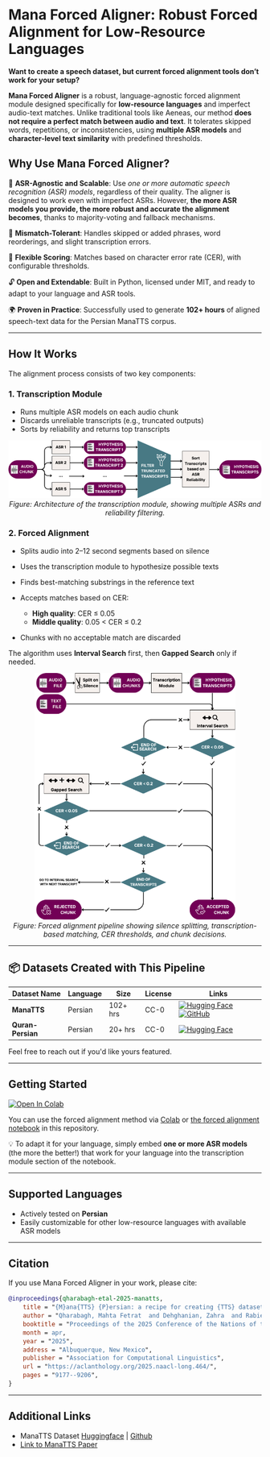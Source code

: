 # Mana Forced Aligner: Robust Forced Alignment for Low-Resource Languages

**Want to create a speech dataset, but current forced alignment tools don’t work for your setup?**

**Mana Forced Aligner** is a robust, language-agnostic forced alignment module designed specifically for **low-resource languages** and imperfect audio-text matches. Unlike traditional tools like Aeneas, our method **does not require a perfect match between audio and text**. It tolerates skipped words, repetitions, or inconsistencies, using **multiple ASR models** and **character-level text similarity** with predefined thresholds.

## Why Use Mana Forced Aligner?

🧠 **ASR-Agnostic and Scalable**: Use *one or more automatic speech recognition (ASR) models*, regardless of their quality.
The aligner is designed to work even with imperfect ASRs. However, **the more ASR models you provide, the more robust and accurate the alignment becomes**, thanks to majority-voting and fallback mechanisms.

🧩 **Mismatch-Tolerant**: Handles skipped or added phrases, word reorderings, and slight transcription errors.

🧪 **Flexible Scoring**: Matches based on character error rate (CER), with configurable thresholds.

🔓 **Open and Extendable**: Built in Python, licensed under MIT, and ready to adapt to your language and ASR tools.

🌍 **Proven in Practice**: Successfully used to generate **102+ hours** of aligned speech-text data for the Persian ManaTTS corpus.

---

## How It Works

The alignment process consists of two key components:

### 1. Transcription Module

* Runs multiple ASR models on each audio chunk
* Discards unreliable transcripts (e.g., truncated outputs)
* Sorts by reliability and returns top transcripts

<p align="center">
  <img src="assets/transcription-module.png" width="600">
  <br><em>Figure: Architecture of the transcription module, showing multiple ASRs and reliability filtering.</em>
</p>

### 2. Forced Alignment

* Splits audio into 2–12 second segments based on silence
* Uses the transcription module to hypothesize possible texts
* Finds best-matching substrings in the reference text
* Accepts matches based on CER:

  * **High quality**: CER ≤ 0.05
  * **Middle quality**: 0.05 < CER ≤ 0.2
* Chunks with no acceptable match are discarded

The algorithm uses **Interval Search** first, then **Gapped Search** only if needed.

<p align="center">
  <img src="assets/forced-alignment-flowchart.png" width="400">
  <br><em>Figure: Forced alignment pipeline showing silence splitting, transcription-based matching, CER thresholds, and chunk decisions.</em>
</p>

---

## 📦 Datasets Created with This Pipeline

| Dataset Name      | Language | Size     | License | Links                                                                                                                                                                                                                                                                                                                     |
| ----------------- | -------- | -------- | ------- | ------------------------------------------------------------------------------------------------------------------------------------------------------------------------------------------------------------------------------------------------------------------------------------------------------------------------- |
| **ManaTTS**       | Persian  | 102+ hrs | CC-0    | [![Hugging Face](https://img.shields.io/badge/Hugging%20Face-dataset-orange)](https://huggingface.co/datasets/MahtaFetrat/Mana-TTS) [![GitHub](https://img.shields.io/github/stars/MahtaFetrat/ManaTTS-Persian-Speech-Dataset?label=GitHub\&style=social)](https://github.com/MahtaFetrat/ManaTTS-Persian-Speech-Dataset) |
| **Quran-Persian** | Persian  | 20+ hrs  | CC-0    | [![Hugging Face](https://img.shields.io/badge/Hugging%20Face-dataset-orange)](https://huggingface.co/datasets/MahtaFetrat/Quran-Persian)                                                                                                                                                                                  |

Feel free to reach out if you'd like yours featured.

---

## Getting Started

[![Open In Colab](https://colab.research.google.com/assets/colab-badge.svg)](https://colab.research.google.com/drive/1UPn4rdJhBevur9R7Rm6tUz3KrQSKFaoe?usp=sharing) 

You can use the forced alignment method via [Colab](https://colab.research.google.com/drive/1UPn4rdJhBevur9R7Rm6tUz3KrQSKFaoe?usp=sharing) or [the forced alignment notebook](ManaTTS_Forced_Aligner.ipynb) in this repository.

💡 To adapt it for your language, simply embed **one or more ASR models** (the more the better!) that work for your language into the transcription module section of the notebook.

---

## Supported Languages

* Actively tested on **Persian**
* Easily customizable for other low-resource languages with available ASR models

---

## Citation

If you use Mana Forced Aligner in your work, please cite:

```bibtex
@inproceedings{qharabagh-etal-2025-manatts,
    title = "{M}ana{TTS} {P}ersian: a recipe for creating {TTS} datasets for lower resource languages",
    author = "Qharabagh, Mahta Fetrat  and Dehghanian, Zahra  and Rabiee, Hamid R.",
    booktitle = "Proceedings of the 2025 Conference of the Nations of the Americas Chapter of the Association for Computational Linguistics: Human Language Technologies (Volume 1: Long Papers)",
    month = apr,
    year = "2025",
    address = "Albuquerque, New Mexico",
    publisher = "Association for Computational Linguistics",
    url = "https://aclanthology.org/2025.naacl-long.464/",
    pages = "9177--9206",
}
```

---

## Additional Links

* ManaTTS Dataset [Huggingface](https://huggingface.co/datasets/MahtaFetrat/Mana-TTS) | [Github](https://github.com/MahtaFetrat/ManaTTS-Persian-Speech-Dataset/)
* [Link to ManaTTS Paper](https://aclanthology.org/2025.naacl-long.464/)
